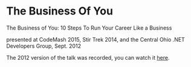 The Business Of You
===================

The Business of You: 10 Steps To Run Your Career Like a Business

presented at CodeMash 2015, Stir Trek 2014, and the Central Ohio .NET Developers Group, Sept. 2012

The 2012 version of the talk was recorded, you can watch it [here](http://youtu.be/4WD-Nag6B8s).
